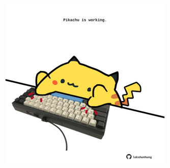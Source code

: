 <!-- built at 09/08/2024, 10:00:38 UTC -->
<p align="center">
  <img width="500" height="500" src="./ReadmeImage.svg">
</p>
